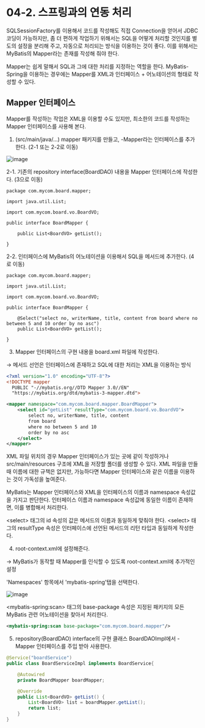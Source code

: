 # 04-2. 스프링과의 연동 처리
SQLSessionFactory를 이용해서 코드를 작성해도 직접 Connection을 얻어서 JDBC 코딩이 가능하지만,
좀 더 편하게 작업하기 위해서는 SQL을 어떻게 처리할 것인지를 별도의 설정을 분리해 주고, 자동으로 처리되는 방식을 이용하는 것이 좋다.
이를 위해서는 MyBatis의 Mapper라는 존재를 작성해 줘야 한다.

Mapper는 쉽게 말해서 SQL과 그에 대한 처리를 지정하는 역할을 한다.
MyBatis-Spring을 이용하는 경우에는 Mapper를 XML과 인터페이스 + 어노테이션의 형태로 작성할 수 있다.

## Mapper 인터페이스
Mapper를 작성하는 작업은 XML을 이용할 수도 있지만, 최소한의 코드를 작성하는 Mapper 인터페이스를 사용해 본다.

1.  (src/main/java/...) mapper 패키지를 만들고, -Mapper라는 인터페이스를 추가한다. (2-1 또는 2-2로 이동)

![image](https://github.com/GYUNGAEEEE/Spring/assets/158580466/a8a3c0f8-6243-4d67-a2c3-68ef848cce11)

2-1. 기존의 repository interface(BoardDAO) 내용을 Mapper 인터페이스에 작성한다. (3으로 이동)
```
package com.mycom.board.mapper;

import java.util.List;

import com.mycom.board.vo.BoardVO;

public interface BoardMapper {

	public List<BoardVO> getList();
	
}
```

2-2. 인터페이스에 MyBatis의 어노테이션을 이용해서 SQL을 메서드에 추가한다. (4로 이동)
```
package com.mycom.board.mapper;

import java.util.List;

import com.mycom.board.vo.BoardVO;

public interface BoardMapper {

	@Select("select no, writerName, title, content from board where no between 5 and 10 order by no asc")
	public List<BoardVO> getList();
	
}
```

3. Mapper 인터페이스의 구현 내용을 board.xml 파일에 작성한다.

→ 메서드 선언은 인터페이스에 존재하고 SQL에 대한 처리는 XML을 이용하는 방식
```xml
<?xml version="1.0" encoding="UTF-8"?>
<!DOCTYPE mapper
  PUBLIC "-//mybatis.org//DTD Mapper 3.0//EN"
  "https://mybatis.org/dtd/mybatis-3-mapper.dtd">

<mapper namespace="com.mycom.board.mapper.BoardMapper">
	<select id="getList" resultType="com.mycom.board.vo.BoardVO">
		select no, writerName, title, content 
		from board 
		where no between 5 and 10 
		order by no asc
	</select>
</mapper>
```
XML 파일 위치의 경우 Mapper 인터페이스가 있는 곳에 같이 작성하거나 src/main/resources 구조에 XML을 저장할 폴더를 생성할 수 있다.
XML 파일을 만들 때 이름에 대한 규책은 없지만, 가능하다면 Mapper 인터페이스와 같은 이름을 이용하는 것이 가독성을 높여준다.

MyBatis는 Mapper 인터페이스와 XML을 인터페이스의 이름과 namespace 속성값을 가지고 판단한다.
인터페이스 이름과 namespace 속성값에 동일한 이름이 존재하면, 이를 병합해서 처리한다.

\<select> 태그의 id 속성의 값은 메서드의 이름과 동일하게 맞춰야 한다.
\<select> 태그의 resultType 속성은 인터페이스에 선언된 메서드의 리턴 타입과 동일하게 작성한다.

4. root-context.xml에 설정해준다.

→ MyBatis가 동작할 때 Mapper를 인식할 수 있도록 root-context.xml에 추가적인 설정

'Namespaces' 항목에서 'mybatis-spring'탭을 선택한다.

![image](https://github.com/GYUNGAEEEE/Spring/assets/158580466/f9b38b3d-3fd8-47d7-b409-3e1f906be1b7)

\<mybatis-spring:scan> 태그의 base-package 속성은 지정된 패키지의 모든 MyBatis 관련 어노테이션을 찾아서 처리한다.
```xml
<mybatis-spring:scan base-package="com.mycom.board.mapper"/>
```

5. repository(BoardDAO) interface의 구현 클래스 BoardDAOImpl에서 -Mapper 인터페이스를 주입 받아 사용한다.
```java
@Service("boardService")
public class BoardServiceImpl implements BoardService{

	@Autowired
	private BoardMapper boardMapper;

	@Override
	public List<BoardVO> getList() {
		List<BoardVO> list = boardMapper.getList();
		return list;
	}
}
```
